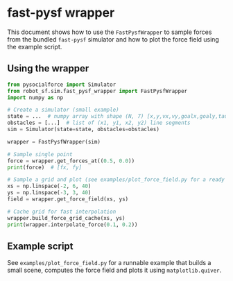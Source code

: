 # fast-pysf wrapper

This document shows how to use the `FastPysfWrapper` to sample forces from the bundled `fast-pysf` simulator and how to plot the force field using the example script.

## Using the wrapper

```python
from pysocialforce import Simulator
from robot_sf.sim.fast_pysf_wrapper import FastPysfWrapper
import numpy as np

# Create a simulator (small example)
state = ...  # numpy array with shape (N, 7) [x,y,vx,vy,goalx,goaly,tau]
obstacles = [...]  # list of (x1, y1, x2, y2) line segments
sim = Simulator(state=state, obstacles=obstacles)

wrapper = FastPysfWrapper(sim)

# Sample single point
force = wrapper.get_forces_at((0.5, 0.0))
print(force)  # [fx, fy]

# Sample a grid and plot (see examples/plot_force_field.py for a ready example)
xs = np.linspace(-2, 6, 40)
ys = np.linspace(-3, 3, 40)
field = wrapper.get_force_field(xs, ys)

# Cache grid for fast interpolation
wrapper.build_force_grid_cache(xs, ys)
print(wrapper.interpolate_force(0.1, 0.2))
```

## Example script

See `examples/plot_force_field.py` for a runnable example that builds a small scene,
computes the force field and plots it using `matplotlib.quiver`.
